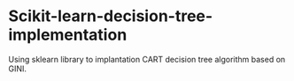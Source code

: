 # Scikit-learn-decision-tree-implementation

Using sklearn library to implantation CART decision tree algorithm based on GINI.

